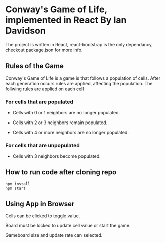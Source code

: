 # Conway's Game of Life, implemented in React By Ian Davidson

The project is written in React, react-bootstrap is the only dependancy, checkout package.json for more info.

## Rules of the Game

Conway's Game of Life is a game is that follows a population of cells. After each generation occurs rules are applied, affecting the population. The follwing rules are applied on each cell

### For cells that are populated

* Cells with 0 or 1 neighbors are no longer populated.

* Cells with 2 or 3 neighbors remain populated.

* Cells with 4 or more neighbors are no longer populated.

### For cells that are unpopulated

* Cells with 3 neighbors become populated.

## How to run code after cloning repo

```runScript
npm install
npm start
```

## Using App in Browser

Cells can be clicked to toggle value.

Board must be locked to update cell value or start the game.

Gameboard size and update rate can selected.
